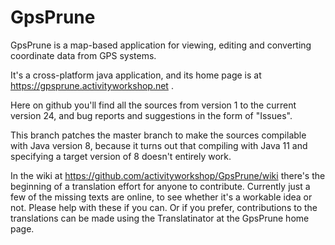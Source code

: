 # GpsPrune
GpsPrune is a map-based application for viewing, editing and converting coordinate data from GPS systems.

It's a cross-platform java application, and its home page is at https://gpsprune.activityworkshop.net .

Here on github you'll find all the sources from version 1 to the current version 24, and bug reports and suggestions in the form of "Issues".

This branch patches the master branch to make the sources compilable with Java version 8, because it turns out that compiling with Java 11 and specifying a target version of 8 doesn't entirely work.

In the wiki at https://github.com/activityworkshop/GpsPrune/wiki there's the beginning of a translation effort for anyone to contribute.
Currently just a few of the missing texts are online, to see whether it's a workable idea or not.  Please help with these if you can.
Or if you prefer, contributions to the translations can be made using the Translatinator at the GpsPrune home page.
